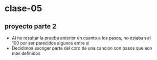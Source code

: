 # clase-05
## proyecto parte 2
* Al no resultar la prueba anterior en cuanto a los pasos, no estaban al 100 por ser parecidos algunos entre si 
* Decidimos escoger parte del coro de una cancion con pasos que son mas definidos
  

